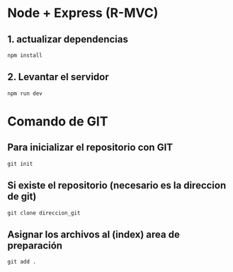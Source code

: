 # Node + Express (R-MVC)

## 1. actualizar dependencias
```
npm install
```
## 2. Levantar el servidor
```
npm run dev
```
# Comando de GIT

## Para inicializar el repositorio con GIT
```
git init
```
## Si existe el repositorio (necesario es la direccion de git)
```
git clone direccion_git
```

## Asignar los archivos al (index) area de preparación
```
git add .
```